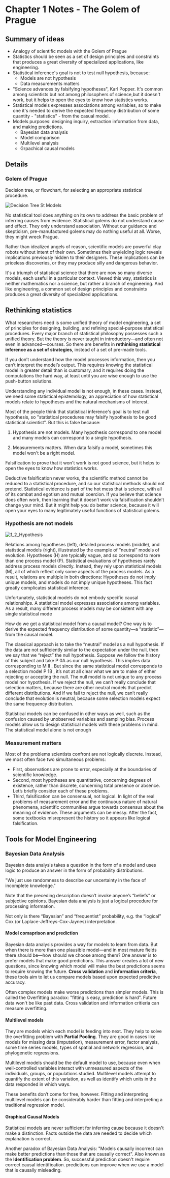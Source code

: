 
# Chapter 1 Notes - The Golem of Prague

## Summary of ideas

* Analogy of scientific models with the Golem of Prague
* Statistics should be seen as a set of design principles and constraints that produces a
great diversity of specialized applications, like engineering.
* Statistical inference's goal is not to test null hypothesis, because:
    * Models are not hypothesis
    * Data measurements matters
* "Science advances by falsifying hypotheses", Karl Popper. It's common
among scientists but not among philosophers of science,but it doesn't work,
but it helps to open the eyes to know how statistics works.
* Statistical models expresses associations among variables, so to make one it's needed to
derive the expected frequency distribution of some quantity - "statistics" - from the casual model.
* Models purposes: designing inquiry, extraction information from data, and making predictions.
    * Bayesian data analysis
    * Model comparison
    * Multilevel analysis
    * Grpachical causal models



## Details
### Golem of Prague

Decision tree, or flowchart, for selecting an appropriate statistical procedure.

![Decision Tree St Models](img/1_PragueGolem.png)


No statistical tool does anything on its own to address the basic problem
of inferring causes from evidence. Statistical golems do not understand cause and effect.
They only understand association. Without our guidance and skepticism, pre-manufactured
golems may do nothing useful at all. Worse, they might wreck Prague.

Rather than idealized angels of reason, scientific models are powerful clay
robots without intent of their own. Sometimes their unyielding logic reveals
implications previously hidden to their designers. These implications can
be priceless discoveries, or they may produce silly and dangerous behavior.

It's a triumph of statistical science that there are now so many diverse models,
each useful in a particular context. Viewed this way, statistics is neither mathematics
nor a science, but rather a branch of engineering. And like engineering, a common set of
design principles and constraints produces a great diversity of specialized applications.


## Rethinking statistics

What researchers need is some unified theory of model engineering, a set of principles for
designing, building, and refining special-purpose statistical procedures. Every major branch
of statistical philosophy possesses such a unified theory. But the theory is never taught in
introductory—and often not even in advanced—courses. So there are benefits in **rethinking
statistical inference as a set of strategies**, instead of a set of pre-made tools.

If you don’t understand how the model processes information, then you can’t interpret the
model’s output. This requires knowing the statistical model in greater detail than is
customary, and it requires doing the computations the hard way, at least until you are
 wise enough to use the push-button solutions.

Understanding any individual model is not enough,
in these cases. Instead, we need some statistical epistemology, an appreciation of how
statistical models relate to hypotheses and the natural mechanisms of interest.

Most of the people think that statistical inference's goal is to test null hypothesis, so 
"statistical procedures may falsify hypothesis to be good statistical scientist". But this
is false because:
1. Hypothesis are not models. Many hypothesis correspond to one model and many models can
correspond to a single hypothesis.
   
2. Measurements matters. When data falsify a model, sometimes this model won't be a right
model.
   
Falsification to prove that it won't work is not good science, but it helps to open the eyes
to know how statistics works.

Deductive falsification never works, the scientific method cannot
be reduced to a statistical procedure, and so our statistical methods should not pretend. Statistical 
evidence is part of the hot mess that is science, with all of its combat and egotism and
mutual coercion. If you believe that science does often work, then learning that it
doesn’t work via falsification shouldn’t change your mind. But it might help you do better
science, because it will open your eyes to many legitimately useful functions of statistical
golems.


### Hypothesis are not models

![1_2_Hypothesis](/img/1_2_Hypothesis.png)

Relations among hypotheses (left), detailed process models
(middle), and statistical models (right), illustrated by the example of “neutral” models of evolution. 
Hypotheses (H) are typically vague, and so correspond to more than one process model (P). Statistical
evaluations of hypotheses rarely address process models directly. Instead, they rely upon
statistical models (M), all of which reflect only some aspects of the process
models. As a result, relations are multiple in both directions: Hypotheses
do not imply unique models, and models do not imply unique hypotheses.
This fact greatly complicates statistical inference.

Unfortunately, statistical models do not embody specific causal relationships. A
statistical model expresses associations among variables. As a result, many different process
models may be consistent with any single statistical mode

How do we get a statistical model from a causal model? One way is to derive the expected frequency 
distribution of some quantity—a “statistic”—from the causal model.

The classical approach is to take the “neutral” model as a null hypothesis. If the data are not 
sufficiently similar to the expectation under the null, then we say that we “reject” the null hypothesis.
Suppose we follow the history of this subject and take P 0A as our null hypothesis. This implies
data corresponding to M II . But since the same statistical model corresponds to a selection
model P 1B , it’s not at all clear what we are to make of either rejecting or accepting the null.
The null model is not unique to any process model nor hypothesis. If we reject the null,
we can’t really conclude that selection matters, because there are other neutral models that
predict different distributions. And if we fail to reject the null, we can’t really conclude
that evolution is neutral, because some selection models expect the same frequency distribution.

Statistical models can be confused in other ways as well, such as the confusion caused by
unobserved variables and sampling bias. Process models allow us to design statistical models
with these problems in mind. The statistical model alone is not enough

### Measurement matters
Most of the problems scientists confront are not logically discrete. Instead, we most often face two 
simultaneous problems:
* First, observations are prone to error, especially at the boundaries of scientific knowledge.
* Second, most hypotheses are quantitative, concerning degrees of existence, rather than discrete, 
  concerning total presence or absence. Let’s briefly consider each of these problems.
* Third, falsification can be consensual, not logical. In light of the real problems of measurement
  error and the continuous nature of natural phenomena, scientific communities argue towards 
  consensus about the meaning of evidence. These arguments can be messy. After the fact, some
  textbooks misrepresent the history so it appears like logical falsification.
  
## Tools for Model Engineering
### Bayesian Data Analysis
Bayesian data analysis takes a question in the form of a model
and uses logic to produce an answer in the form of probability distributions.

"We just use randomness to describe our uncertainty in the face of incomplete knowledge."

Note that the preceding description doesn’t invoke anyone’s “beliefs” or subjective opinions. 
Bayesian data analysis is just a logical procedure for processing information.

Not only is there “Bayesian” and “frequentist” probability, e.g. the “logical” Cox 
(or Laplace-Jeffreys-Cox-Jaynes) interpretation.

#### Model comaprison and prediction

Bayesian data analysis provides a way for models
to learn from data. But when there is more than one plausible model—and in most mature
fields there should be—how should we choose among them? One answer is to prefer models
that make good predictions. This answer creates a lot of new questions, since knowing which
model will make the best predictions seems to require knowing the future.
**Cross validation** and **information criteria**, these tools aim to let us compare models
based upon expected predictive accuracy.

Often complex models make worse predictions than simpler models. This is called 
the Overfitting paradox: "fitting is easy, prediction is hard". Future data won't be like
past data. Cross validation and information critieria can measure overfitting.

#### Multilevel models

They are models which each model is feeding into next. They help to solve the overfitting 
problem with **Partial Pooling**. They are good in cases like models for missing data 
(imputation), measurement error, factor analysis, some time series models, types of spatial 
and network regression, and phylogenetic regressions.

Multilevel models should be the default model to use, because even when well-controlled variables
interact with unmeasured aspects of the individuals, groups, or populations studied. Multilevel models
attempt to quantify the extent of this variation, as well as identify which units in the data responded
in which ways.

These benefits don’t come for free, however. Fitting and interpreting multilevel models can be 
considerably harder than fitting and interpreting a traditional regression model.

#### Graphical Causal Models

Statistical models are never sufficient for inferring cause because it doesn't make a distinction.
Facts outside the data are needed to decide which explanation is correct.

Another paradox of Bayesian Data Analysis: "Models causally incorrect can make better predictions
than those that are causally correct". Also known as the **Identification problem**. So,
successful prediction doesn't require correct causal identification. predictions can
improve when we use a model that is causally misleading.
